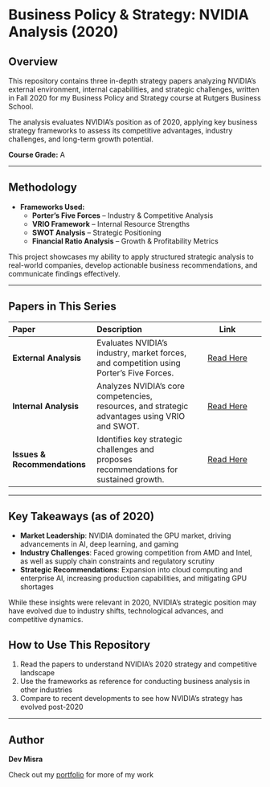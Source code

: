 # Business Policy & Strategy: NVIDIA Analysis (2020)

## Overview
This repository contains three in-depth strategy papers analyzing NVIDIA’s external environment, internal capabilities, and strategic challenges, written in Fall 2020 for my Business Policy and Strategy course at Rutgers Business School.

The analysis evaluates NVIDIA’s position as of 2020, applying key business strategy frameworks to assess its competitive advantages, industry challenges, and long-term growth potential.

**Course Grade:** A  

---

## Methodology
- **Frameworks Used:**  
  - **Porter’s Five Forces** – Industry & Competitive Analysis  
  - **VRIO Framework** – Internal Resource Strengths  
  - **SWOT Analysis** – Strategic Positioning  
  - **Financial Ratio Analysis** – Growth & Profitability Metrics  

This project showcases my ability to apply structured strategic analysis to real-world companies, develop actionable business recommendations, and communicate findings effectively.

---

## Papers in This Series
<table>
  <thead>
    <tr>
      <th style="text-align: left;">Paper</th>
      <th style="text-align: left;">Description</th>
      <th style="text-align: center; width: 120px;">Link</th>
    </tr>
  </thead>
  <tbody>
    <tr>
      <td><strong>External Analysis</strong></td>
      <td>Evaluates NVIDIA’s industry, market forces, and competition using Porter’s Five Forces.</td>
      <td style="text-align: center;"><a href="./NVIDIA%20External%20Analysis.pdf">Read Here</a></td>
    </tr>
    <tr>
      <td><strong>Internal Analysis</strong></td>
      <td>Analyzes NVIDIA’s core competencies, resources, and strategic advantages using VRIO and SWOT.</td>
      <td style="text-align: center;"><a href="./NVIDIA%20Internal%20Analysis.pdf">Read Here</a></td>
    </tr>
    <tr>
      <td><strong>Issues & Recommendations</strong></td>
      <td>Identifies key strategic challenges and proposes recommendations for sustained growth.</td>
      <td style="text-align: center;"><a href="./NVIDIA%20Issues%20and%20Recommendations.pdf">Read Here</a></td>
    </tr>
  </tbody>
</table>

---

## Key Takeaways (as of 2020)
- **Market Leadership**: NVIDIA dominated the GPU market, driving advancements in AI, deep learning, and gaming
- **Industry Challenges**: Faced growing competition from AMD and Intel, as well as supply chain constraints and regulatory scrutiny
- **Strategic Recommendations**: Expansion into cloud computing and enterprise AI, increasing production capabilities, and mitigating GPU shortages

While these insights were relevant in 2020, NVIDIA’s strategic position may have evolved due to industry shifts, technological advances, and competitive dynamics.

## How to Use This Repository
1. Read the papers to understand NVIDIA’s 2020 strategy and competitive landscape
2. Use the frameworks as reference for conducting business analysis in other industries
3. Compare to recent developments to see how NVIDIA’s strategy has evolved post-2020

---

## Author
**Dev Misra**  

Check out my [portfolio](https://31-dm.github.io/) for more of my work
